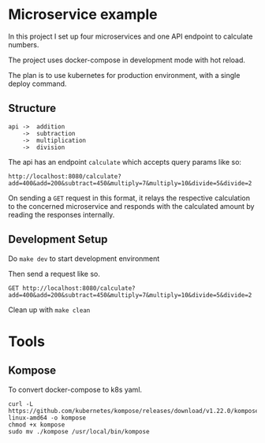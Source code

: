 # Microservice example
In this project I set up four microservices and one API endpoint to calculate numbers.

The project uses docker-compose in development mode with hot reload.

The plan is to use kubernetes for production environment, with a single deploy command.

## Structure

```
api ->  addition
    ->  subtraction
    ->  multiplication
    ->  division
```

The api has an endpoint `calculate` which accepts query params like so:

```
http://localhost:8080/calculate?add=400&add=200&subtract=450&multiply=7&multiply=10&divide=5&divide=2
```

On sending a `GET` request in this format, it relays the respective calculation to the concerned microservice and responds with the calculated amount by reading the responses internally.

## Development Setup
Do `make dev` to start development environment

Then send a request like so. 

```
GET http://localhost:8080/calculate?add=400&add=200&subtract=450&multiply=7&multiply=10&divide=5&divide=2
```

Clean up with `make clean`

# Tools
## Kompose
To convert docker-compose to k8s yaml.

```
curl -L https://github.com/kubernetes/kompose/releases/download/v1.22.0/kompose-linux-amd64 -o kompose
chmod +x kompose
sudo mv ./kompose /usr/local/bin/kompose
```
